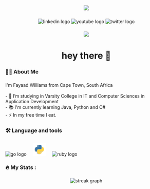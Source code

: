 <div align="center">
  <img height="150" src="https://media.giphy.com/media/M9gbBd9nbDrOTu1Mqx/giphy.gif"  />
</div>

###

<div align="center">
  <img src="https://img.shields.io/static/v1?message=LinkedIn&logo=linkedin&label=&color=0077B5&logoColor=white&labelColor=&style=for-the-badge" height="25" alt="linkedin logo"  />
  <img src="https://img.shields.io/static/v1?message=Youtube&logo=youtube&label=&color=FF0000&logoColor=white&labelColor=&style=for-the-badge" height="25" alt="youtube logo"  />
  <img src="https://img.shields.io/static/v1?message=Twitter&logo=twitter&label=&color=1DA1F2&logoColor=white&labelColor=&style=for-the-badge" height="25" alt="twitter logo"  />
</div>

###

<div align="center">
  <img src="https://visitor-badge.laobi.icu/badge?page_id=maurodesouza.maurodesouza&"  />
</div>

###

<h1 align="center">hey there 👋</h1>

###

<h3 align="left">👩‍💻  About Me</h3>

###

<p align="left">I'm Fayaad Williams from Cape Town, South Africa<br><br>- 🔭 I’m studying in Varsity College in IT and Computer Sciences in Application Development<br>- 📚 I'm currently learning Java, Python and C#<br>- ⚡ In my free time I eat.</p>

###

<h3 align="left">🛠 Language and tools</h3>

###

<div align="left">
  <img src="https://static-00.iconduck.com/assets.00/java-icon-2048x2048-yxty4s2p.png" height="40" alt="go logo"  />
  <img width="12" />
  <img src="https://raw.githubusercontent.com/GTGalaxi/icons/main/python.png" height="40" alt="rust logo"  />
  <img width="12" />
  <img src="https://static-00.iconduck.com/assets.00/csharp-icon-877x1024-u90gkl28.png" height="40" alt="ruby logo"  />
  <img width="12" />
 
</div>

###

<h3 align="left">🔥   My Stats :</h3>

###

<div align="center">
  <img src="https://streak-stats.demolab.com?user=maurodesouza&locale=en&mode=daily&theme=dark&hide_border=false&border_radius=5&order=3" height="220" alt="streak graph"  />
</div>

###
